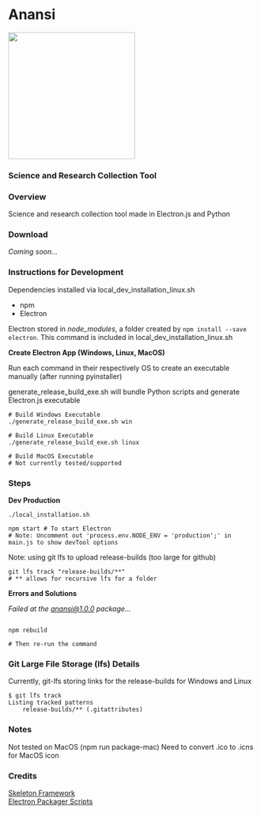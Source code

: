 # Anansi
<img src="https://user-images.githubusercontent.com/22159116/66248733-ca74d900-e6e7-11e9-94f8-91df2becbe07.png" width="256">

### Science and Research Collection Tool

### Overview
Science and research collection tool made in Electron.js and Python

### Download
*Coming soon...*

### Instructions for Development

Dependencies installed via local_dev_installation_linux.sh

* npm
* Electron

Electron stored in *node_modules*, a folder created by `npm install --save electron`. This command is included
in local_dev_installation_linux.sh

**Create Electron App (Windows, Linux, MacOS)**

Run each command in their respectively OS to create an executable manually (after running pyinstaller)

generate_release_build_exe.sh will bundle Python scripts and generate Electron.js executable
```
# Build Windows Executable
./generate_release_build_exe.sh win

# Build Linux Executable
./generate_release_build_exe.sh linux

# Build MacOS Executable 
# Not currently tested/supported
```

### Steps

**Dev Production**
```
./local_installation.sh

npm start # To start Electron
# Note: Uncomment out 'process.env.NODE_ENV = 'production';' in main.js to show devTool options

```

Note: using git lfs to upload release-builds (too large for github)
```
git lfs track "release-builds/**"
# ** allows for recursive lfs for a folder
```
**Errors and Solutions**

*Failed at the anansi@1.0.0 package...*
```

npm rebuild

# Then re-run the command
```

### Git Large File Storage (lfs) Details
Currently, git-lfs storing links for the release-builds for Windows and Linux

```
$ git lfs track
Listing tracked patterns
    release-builds/** (.gitattributes)

```

### Notes
Not tested on MacOS (npm run package-mac)
Need to convert .ico to .icns for MacOS icon

### Credits
[Skeleton Framework](https://www.youtube.com/watch?v=kN1Czs0m1SU)  
[Electron Packager Scripts](https://www.christianengvall.se/electron-packager-tutorial/)
